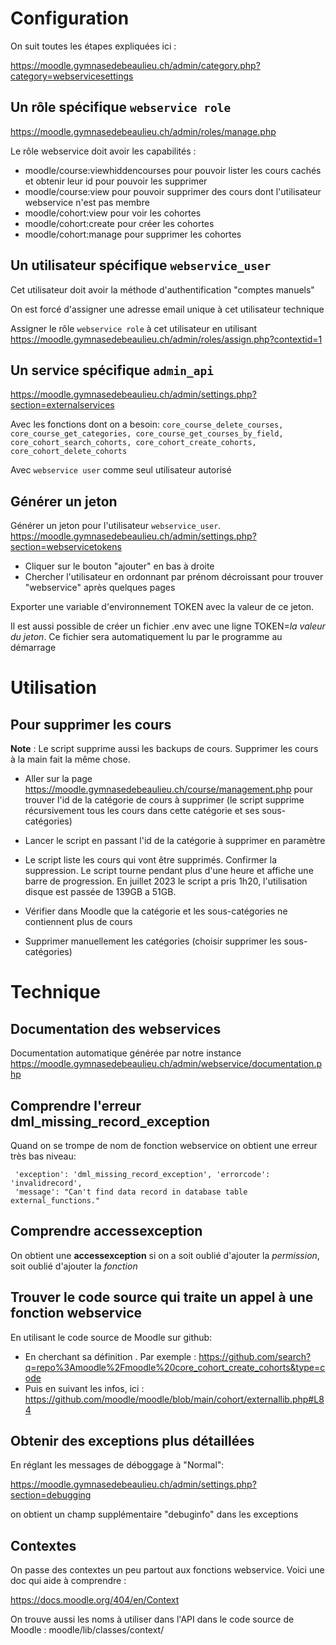 # Configuration

On suit toutes les étapes expliquées ici :

https://moodle.gymnasedebeaulieu.ch/admin/category.php?category=webservicesettings

## Un rôle spécifique `webservice role`

https://moodle.gymnasedebeaulieu.ch/admin/roles/manage.php

Le rôle webservice doit avoir les capabilités :

- moodle/course:viewhiddencourses pour pouvoir lister les cours cachés et obtenir leur id pour pouvoir les supprimer
- moodle/course:view pour pouvoir supprimer des cours dont l'utilisateur webservice n'est pas membre
- moodle/cohort:view pour voir les cohortes
- moodle/cohort:create pour créer les cohortes
- moodle/cohort:manage pour supprimer les cohortes

## Un utilisateur spécifique `webservice_user`

Cet utilisateur doit avoir la méthode d'authentification "comptes manuels"

On est forcé d'assigner une adresse email unique à cet utilisateur technique

Assigner le rôle `webservice role` à cet utilisateur en utilisant
https://moodle.gymnasedebeaulieu.ch/admin/roles/assign.php?contextid=1

## Un service spécifique `admin_api`

https://moodle.gymnasedebeaulieu.ch/admin/settings.php?section=externalservices

Avec les fonctions dont on a besoin: `core_course_delete_courses, core_course_get_categories, core_course_get_courses_by_field, core_cohort_search_cohorts, core_cohort_create_cohorts, core_cohort_delete_cohorts`

Avec `webservice user` comme seul utilisateur autorisé

## Générer un jeton

Générer un jeton pour l'utilisateur `webservice_user`.
https://moodle.gymnasedebeaulieu.ch/admin/settings.php?section=webservicetokens

- Cliquer sur le bouton "ajouter" en bas à droite
- Chercher l'utilisateur en ordonnant par prénom décroissant pour trouver "webservice" après quelques pages

Exporter une variable d'environnement TOKEN avec la valeur de ce jeton.

Il est aussi possible de créer un fichier .env avec une ligne TOKEN=_la valeur du jeton_.
Ce fichier sera automatiquement lu par le programme au démarrage

# Utilisation

## Pour supprimer les cours

**Note** : Le script supprime aussi les backups de cours. Supprimer les cours à la main fait la même chose.

- Aller sur la page https://moodle.gymnasedebeaulieu.ch/course/management.php pour trouver l'id de la catégorie de cours à supprimer (le script supprime récursivement tous les cours dans cette catégorie et ses sous-catégories)

- Lancer le script en passant l'id de la catégorie à supprimer en paramètre

- Le script liste les cours qui vont être supprimés. Confirmer la suppression. Le script tourne pendant plus d'une heure et affiche une barre de progression.
  En juillet 2023 le script a pris 1h20, l'utilisation disque est passée de 139GB a 51GB.

- Vérifier dans Moodle que la catégorie et les sous-catégories ne contiennent plus de cours

- Supprimer manuellement les catégories (choisir supprimer les sous-catégories)

# Technique

## Documentation des webservices

Documentation automatique générée par notre instance
https://moodle.gymnasedebeaulieu.ch/admin/webservice/documentation.php

## Comprendre l'erreur dml_missing_record_exception

Quand on se trompe de nom de fonction webservice on obtient une erreur très bas niveau:

     'exception': 'dml_missing_record_exception', 'errorcode': 'invalidrecord',
     'message': "Can't find data record in database table external_functions."

## Comprendre accessexception

On obtient une **accessexception** si on a soit oublié d'ajouter la _permission_, soit oublié d'ajouter la _fonction_

## Trouver le code source qui traite un appel à une fonction webservice

En utilisant le code source de Moodle sur github:

- En cherchant sa définition . Par exemple : https://github.com/search?q=repo%3Amoodle%2Fmoodle%20core_cohort_create_cohorts&type=code
- Puis en suivant les infos, ici : https://github.com/moodle/moodle/blob/main/cohort/externallib.php#L84

## Obtenir des exceptions plus détaillées

En réglant les messages de déboggage à "Normal":

https://moodle.gymnasedebeaulieu.ch/admin/settings.php?section=debugging

on obtient un champ supplémentaire "debuginfo" dans les exceptions

## Contextes

On passe des contextes un peu partout aux fonctions webservice.
Voici une doc qui aide à comprendre :

https://docs.moodle.org/404/en/Context

On trouve aussi les noms à utiliser dans l'API dans le code source de Moodle : moodle/lib/classes/context/
